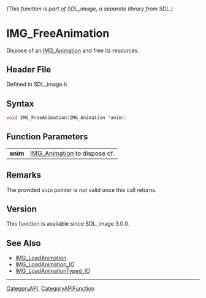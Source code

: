 ###### (This function is part of SDL_image, a separate library from SDL.)
# IMG_FreeAnimation

Dispose of an [IMG_Animation](IMG_Animation) and free its resources.

## Header File

Defined in SDL_image.h

## Syntax

```c
void IMG_FreeAnimation(IMG_Animation *anim);

```

## Function Parameters

|              |                                               |
| ------------ | --------------------------------------------- |
| **anim**     | [IMG_Animation](IMG_Animation) to dispose of. |

## Remarks

The provided `anim` pointer is not valid once this call returns.

## Version

This function is available since SDL_image 3.0.0.

## See Also

* [IMG_LoadAnimation](IMG_LoadAnimation)
* [IMG_LoadAnimation_IO](IMG_LoadAnimation_IO)
* [IMG_LoadAnimationTyped_IO](IMG_LoadAnimationTyped_IO)

----
[CategoryAPI](CategoryAPI), [CategoryAPIFunction](CategoryAPIFunction)

